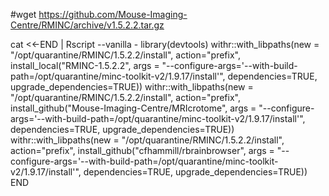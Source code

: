 #wget https://github.com/Mouse-Imaging-Centre/RMINC/archive/v1.5.2.2.tar.gz 

cat <<-END | Rscript --vanilla -
library(devtools)
withr::with_libpaths(new = "/opt/quarantine/RMINC/1.5.2.2/install", action="prefix", install_local("RMINC-1.5.2.2",
	args = "--configure-args='--with-build-path=/opt/quarantine/minc-toolkit-v2/1.9.17/install'", dependencies=TRUE, upgrade_dependencies=TRUE))
withr::with_libpaths(new = "/opt/quarantine/RMINC/1.5.2.2/install", action="prefix", install_github("Mouse-Imaging-Centre/MRIcrotome",
	args = "--configure-args='--with-build-path=/opt/quarantine/minc-toolkit-v2/1.9.17/install'", dependencies=TRUE, upgrade_dependencies=TRUE))
withr::with_libpaths(new = "/opt/quarantine/RMINC/1.5.2.2/install", action="prefix", install_github("cfhammill/rbrainbrowser",
	args = "--configure-args='--with-build-path=/opt/quarantine/minc-toolkit-v2/1.9.17/install'", dependencies=TRUE, upgrade_dependencies=TRUE))
END

